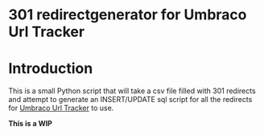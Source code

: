 # 301 redirectgenerator for Umbraco Url Tracker

# Introduction

This is a small Python script that will take a csv file filled with 301 redirects and attempt to generate an INSERT/UPDATE sql script for all the redirects for <a href="https://our.umbraco.org/projects/developer-tools/301-url-tracker/" target="_blank">Umbraco Url Tracker</a> to use.

**This is a WIP**